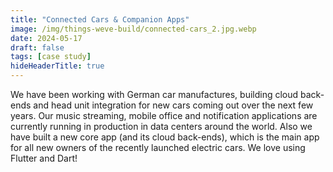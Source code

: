 ```yaml
---
title: "Connected Cars & Companion Apps"
image: /img/things-weve-build/connected-cars_2.jpg.webp
date: 2024-05-17
draft: false
tags: [case study]
hideHeaderTitle: true
---
```


We have been working with German car manufactures, building cloud back-ends and head unit integration for new cars coming out over the next few years. Our music streaming, mobile office and notification applications are currently running in production in data centers around the world. Also we have built a new core app (and its cloud back-ends), which is the main app for all new owners of the recently launched electric cars. We love using Flutter and Dart!